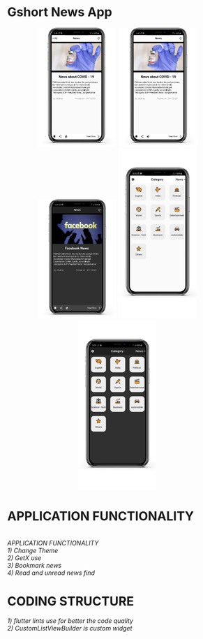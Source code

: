 # Gshort News App

<p align="center">
  <img alt="" src="ss/28.png" width="180"/>
  <img alt="" src="ss/29,png" width="180"/>
  <img alt="" src="ss/30.png" width="180"/>
  <img alt="" src="ss/31.png" width="180"/>
  <img alt="" src="ss/iphone 4.jpg" width="180"/>
  <img alt="" src="ss/iphone 6.jpg" width="180"/>

</p>


# APPLICATION FUNCTIONALITY
<h6>
    <br>
    APPLICATION FUNCTIONALITY <br>
    1) Change Theme <br>
    2) GetX use <br>
    3) Bookmark news <br>
    4) Read and unread news find<br>
</h6>

# CODING STRUCTURE
<h6>
    1) flutter lints use for better the code quality<br>
    2) CustomListViewBuilder is custom widget<br>
</h6>
